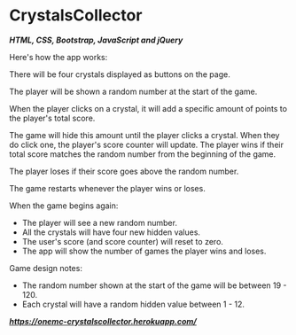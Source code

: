 # CrystalsCollector

***HTML, CSS, Bootstrap, JavaScript and jQuery***

Here's how the app works:

There will be four crystals displayed as buttons on the page.

The player will be shown a random number at the start of the game.

When the player clicks on a crystal, it will add a specific amount of points to the player's total score.

The game will hide this amount until the player clicks a crystal.
When they do click one, the player's score counter will update.
The player wins if their total score matches the random number from the beginning of the game.

The player loses if their score goes above the random number.

The game restarts whenever the player wins or loses.

When the game begins again:
* The player will see a new random number. 
* All the crystals will have four new hidden values. 
* The user's score (and score counter) will reset to zero.
* The app will show the number of games the player wins and loses. 

Game design notes:
* The random number shown at the start of the game will be between 19 - 120.
* Each crystal will have a random hidden value between 1 - 12.

***https://onemc-crystalscollector.herokuapp.com/***